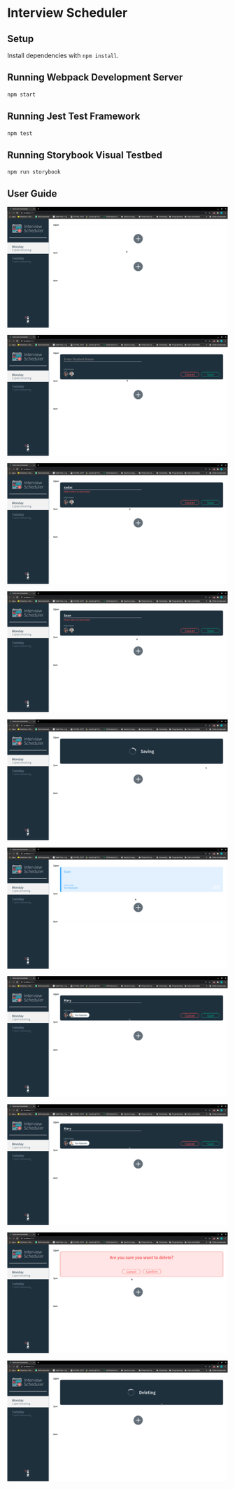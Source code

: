 # Interview Scheduler

## Setup

Install dependencies with `npm install`.

## Running Webpack Development Server

```sh
npm start
```

## Running Jest Test Framework

```sh
npm test
```

## Running Storybook Visual Testbed

```sh
npm run storybook
```

## User Guide

!["Create a new appointment by clicking on the + icon."](https://github.com/prnvthir14/scheduler/blob/master/docs/1%20-%20add_new_appointment.png?raw=true)

!["Enter a name and select an intervierwer."](https://github.com/prnvthir14/scheduler/blob/master/docs/2%20-%20appmt_temp_enter_name_and_select_interviewer.png)

!["Form will not let you book an appointment without selecting an interviwer."](https://github.com/prnvthir14/scheduler/blob/master/docs/3%20-%20error_need_intervierwe.png)

!["Form will not let you book an appointment without entering a name."](https://github.com/prnvthir14/scheduler/blob/master/docs/4%20-%20error_no_name_appoitment.png?raw=true)

!["Displays saving Icon during async operation to save new appointemnt to api."](https://github.com/prnvthir14/scheduler/blob/master/docs/5%20-%20saving_icon.png?raw=true)

!["Displays new appintment on successful creation."](https://github.com/prnvthir14/scheduler/blob/master/docs/7-successful_appointment%20+%20spots_decrement.png?raw=true)

!["Edit the appointment if needed by clikcing the edit icon on the appointment container."](https://github.com/prnvthir14/scheduler/blob/master/docs/8-edit_to_mary.png?raw=true)

!["App now displays the edited appoitnment."](https://github.com/prnvthir14/scheduler/blob/master/docs/8-edit_to_mary.png?raw=true)

!["Delete the appointment if needed by clikcing the delete icon on the appointment container. User Will be asked to confirm this action."](https://github.com/prnvthir14/scheduler/blob/master/docs/10-delete_confirm.png?raw=true)

!["Displays deleting icon before showing empty slot."](https://github.com/prnvthir14/scheduler/blob/master/docs/12-deleting_icon.png?raw=true)